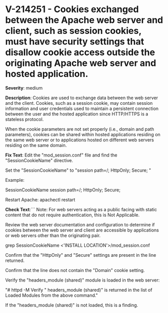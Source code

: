 # V-214251 - Cookies exchanged between the Apache web server and client, such as session cookies, must have security settings that disallow cookie access outside the originating Apache web server and hosted application.

**Severity**: medium

**Description**:
Cookies are used to exchange data between the web server and the client. Cookies, such as a session cookie, may contain session information and user credentials used to maintain a persistent connection between the user and the hosted application since HTTP/HTTPS is a stateless protocol.

When the cookie parameters are not set properly (i.e., domain and path parameters), cookies can be shared within hosted applications residing on the same web server or to applications hosted on different web servers residing on the same domain.

**Fix Text**:
Edit the "mod_session.conf" file and find the "SessionCookieName" directive.

Set the "SessionCookieName" to "session path=/; HttpOnly; Secure; "

Example:

SessionCookieName session path=/; HttpOnly; Secure; 

Restart Apache: apachectl restart

**Check Text**:```
Note: For web servers acting as a public facing with static content that do not require authentication, this is Not Applicable.

Review the web server documentation and configuration to determine if cookies between the web server and client are accessible by applications or web servers other than the originating pair.

grep SessionCookieName <'INSTALL LOCATION'>/mod_session.conf

Confirm that the "HttpOnly" and "Secure" settings are present in the line returned.

Confirm that the line does not contain the "Domain" cookie setting.

Verify the "headers_module (shared)" module is loaded in the web server:

"# httpd -M 
Verify " headers_module (shared)" is returned in the list of Loaded Modules from the above command."

If the "headers_module (shared)" is not loaded, this is a finding.

```